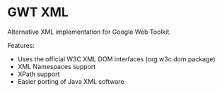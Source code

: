 # GWT XML

Alternative XML implementation for Google Web Toolkit.

Features:

- Uses the official W3C XML DOM interfaces (org.w3c.dom package)
- XML Namespaces support
- XPath support
- Easier porting of Java XML software